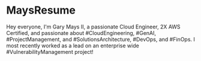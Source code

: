 # MaysResume

Hey everyone, I'm Gary Mays II, a passionate Cloud Engineer, 2X AWS Certified, and passionate about #CloudEngineering, #GenAI, #ProjectManagement, and #SolutionsArchitecture, #DevOps, and #FinOps. I most recently worked as a lead on an enterprise wide #VulnerabilityManagement project! 

